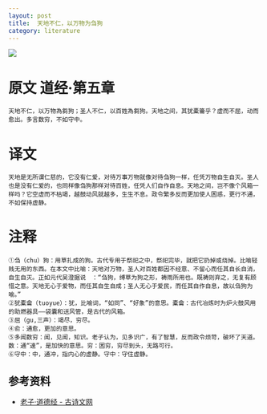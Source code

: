 ```yaml
---
layout: post
title:  天地不仁，以万物为刍狗
category: literature
---
```

![](/assets/img/literature.jpg)

# 原文 道经·第五章

	天地不仁，以万物為芻狗；圣人不仁，以百姓為芻狗。天地之间，其犹橐籥乎？虚而不屈，动而愈出。多言数穷，不如守中。

# 译文

	天地是无所谓仁慈的，它没有仁爱，对待万事万物就像对待刍狗一样，任凭万物自生自灭。圣人也是没有仁爱的，也同样像刍狗那样对待百姓，任凭人们自作自息。天地之间，岂不像个风箱一样吗？它空虚而不枯竭，越鼓动风就越多，生生不息。政令繁多反而更加使人困惑，更行不通，不如保持虚静。

# 注释
 
	①刍（chu）狗：用草扎成的狗。古代专用于祭祀之中，祭祀完毕，就把它扔掉或烧掉。比喻轻贱无用的东西。在本文中比喻：天地对万物，圣人对百姓都因不经意、不留心而任其自长自消，自生自灭。正如元代吴澄据说　：“刍狗，缚草为狗之形，祷雨所用也。既祷则弃之，无复有顾惜之意。天地无心于爱物，而任其自生自成；圣人无心于爱民，而任其自作自息，故以刍狗为喻。”
	②犹橐龠（tuoyue）：犹，比喻词，“如同”、“好象”的意思。橐龠：古代冶炼时为炉火鼓风用的助燃器具——袋囊和送风管，是古代的风箱。
	③屈（gu,三声）：竭尽，穷尽。
	④俞：通愈，更加的意思。
	⑤多闻数穷：闻，见闻，知识。老子认为，见多识广，有了智慧，反而政令烦苛，破坏了天道。数：通“速”，是加快的意思。穷：困穷，穷尽到头，无路可行。
	⑥守中：中，通冲，指内心的虚静。守中：守住虚静。

## 参考资料

* [老子·道德经 - 古诗文网](http://so.gushiwen.org/guwen/bookv_3314.aspx)
